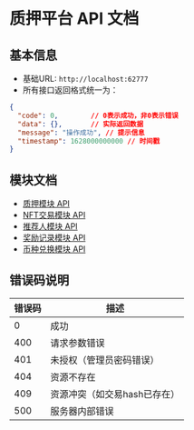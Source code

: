# 质押平台 API 文档

## 基本信息

- 基础URL: `http://localhost:62777`
- 所有接口返回格式统一为：

```json
{
  "code": 0,        // 0表示成功，非0表示错误
  "data": {},       // 实际返回数据
  "message": "操作成功", // 提示信息
  "timestamp": 1628000000000 // 时间戳
}
```

## 模块文档

- [质押模块 API](./staking-api.md)
- [NFT交易模块 API](./nft-api.md)
- [推荐人模块 API](./referral-api.md)
- [奖励记录模块 API](./reward-api.md)
- [币种兑换模块 API](./exchange-api.md)

## 错误码说明

| 错误码 | 描述 |
|-------|------|
| 0 | 成功 |
| 400 | 请求参数错误 |
| 401 | 未授权（管理员密码错误） |
| 404 | 资源不存在 |
| 409 | 资源冲突（如交易hash已存在） |
| 500 | 服务器内部错误 |